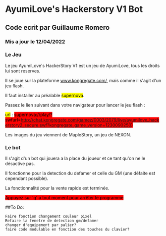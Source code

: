 # AyumiLove's Hackerstory V1 Bot
## Code ecrit par Guillaume Romero
### Mis a jour le 12/04/2022

### Le Jeu
Le jeu AyumiLove's HackerStory V1 est un jeu de AyumiLove, tous les droits lui sont reserves.

Il se joue sur la plateforme www.kongregate.com/, mais comme il s'agit d'un jeu flash.

Il faut installer au préalable <mark style="background-color: #FFFF00">supernova</mark>.

Passez le lien suivant dans votre navigateur pour lancer le jeu flash :

<mark style="background-color: #FFFF00">url</mark> : 
<mark style="background-color: red">supernova://play/?swfurl=http://chat.kongregate.com/gamez/0003/2079/live/ayumilove_hackerstory2_secure.swf?kongregate_game_version=1230090250)</mark>

Les images du jeu viennent de MapleStory, un jeu de NEXON.

### Le bot
Il s'agit d'un bot qui jouera a la place du joueur et ce tant qu'on ne le désactive pas.

Il fonctionne pour la detection du defamer et celle du GM (une défaite est cependant possible).

La fonctionnalité pour la vente rapide est terminée.

<mark style="background-color: #FF0000">Appuyez sur 'q' a tout moment pour arrêter le programme</mark>

##To Do:
    
    Faire fonction changement couleur pixel
    Refaire la fenetre de detection gm/defamer
    changer d'equipement par palier?
    faire code modulable en fonction des touches du clavier?